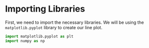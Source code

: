 # Importing Libraries

First, we need to import the necessary libraries. We will be using the `matplotlib.pyplot` library to create our line plot.

```python
import matplotlib.pyplot as plt
import numpy as np
```
